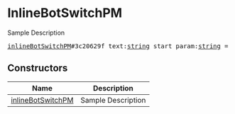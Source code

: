 # InlineBotSwitchPM

Sample Description

<pre>
<a href="../constructor/inlineBotSwitchPM.md">inlineBotSwitchPM</a>#3c20629f text:<a href="../type/string.md">string</a> start_param:<a href="../type/string.md">string</a> = <a href="../type/InlineBotSwitchPM.md">InlineBotSwitchPM</a>;
</pre>

## Constructors

| Name | Description |
|------|-------------|
| [inlineBotSwitchPM](../constructor/inlineBotSwitchPM.md) | Sample Description |

